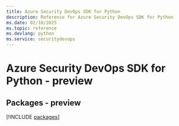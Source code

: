```yaml
---
title: Azure Security DevOps SDK for Python
description: Reference for Azure Security DevOps SDK for Python
ms.date: 02/10/2025
ms.topic: reference
ms.devlang: python
ms.service: securitydevops
---
```

# Azure Security DevOps SDK for Python - preview
## Packages - preview
[!INCLUDE [packages](security-devops-index.md)]